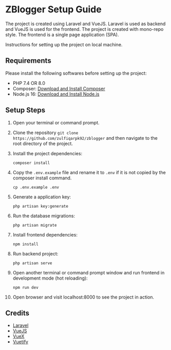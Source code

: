 # ZBlogger Setup Guide

The project is created using Laravel and VueJS. Laravel is used as backend and VueJS is used for the frontend. The project is created with mono-repo style. The frontend is a single page application (SPA). 

Instructions for setting up the project on local machine.

## Requirements

Please install the following softwares before setting up the project:

- PHP 7.4 OR 8.0
- Composer: [Download and Install Composer](https://getcomposer.org/download/)
- Node.js 16: [Download and Install Node.js](https://nodejs.org/en/download/)

## Setup Steps

1. Open your terminal or command prompt.

2. Clone the repository `git clone https://github.com/zulfiqarpk92/zblogger` and then navigate to the root directory of the project.

3. Install the project dependencies:

   ```
   composer install
   ```

4. Copy the `.env.example` file and rename it to `.env` if it is not copied by the composer install command. 

   ```
   cp .env.example .env
   ```

5. Generate a application key:

   ```
   php artisan key:generate
   ```

6. Run the database migrations:

   ```
   php artisan migrate
   ```

7. Install frontend dependencies:

   ```
   npm install
   ```

8. Run backend project:

   ```
   php artisan serve
   ```
9. Open another terminal or command prompt window and run frontend in development mode (hot reloading):

   ```
   npm run dev
   ```
10. Open browser and visit localhost:8000 to see the project in action.

## Credits

- [Laravel](https://laravel.com/)
- [VueJS](https://v2.vuejs.org/)
- [VueX](https://v3.vuex.vuejs.org/)
- [Vuetify](https://vuetifyjs.com/en/)

